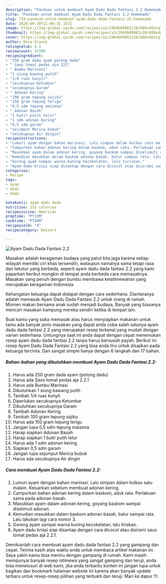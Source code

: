```yaml
---
description: "Panduan untuk membuat Ayam Dadu Dada Fantasi 2.2 Homemade"
title: "Panduan untuk membuat Ayam Dadu Dada Fantasi 2.2 Homemade"
slug: 734-panduan-untuk-membuat-ayam-dadu-dada-fantasi-22-homemade
date: 2020-09-30T11:00:35.167Z
image: https://img-global.cpcdn.com/recipes/a1c2964b89062c28/680x482cq70/ayam-dadu-dada-fantasi-22-foto-resep-utama.jpg
thumbnail: https://img-global.cpcdn.com/recipes/a1c2964b89062c28/680x482cq70/ayam-dadu-dada-fantasi-22-foto-resep-utama.jpg
cover: https://img-global.cpcdn.com/recipes/a1c2964b89062c28/680x482cq70/ayam-dadu-dada-fantasi-22-foto-resep-utama.jpg
author: Dora Graves
ratingvalue: 4.1
reviewcount: 43398
recipeingredient:
- "250 gram dada ayam potong dadu"
- " Saos tomat pedas aja 221"
- " Bumbu Marinasi"
- "1 siung bawang putih"
- "1/4 ruas kunyit"
- "secukupnya Ketumbar"
- "secukupnya Garam"
- " Adonan Kering"
- "100 gram tepung sajiku"
- "150 gram tepung terigu"
- "0,5 sdm tepung maizena"
- " Adonan Basah"
- "1 butir putih telur"
- "1 sdm adonan kering"
- "0,5 sdm garam"
- "sejumput Merica bubuk"
- "secukupnya Air dingin"
recipeinstructions:
- "Lumuri ayam dengan bahan marinasi. Lalu simpan dalam kulkas satu malam. Keluarkan sebelum membuat adonan kering."
- "Campurkan bahan adonan kering dalam baskom, aduk rata. Perlakuan sama pada adonan basah."
- "Masukkan ayam dalam adonan kering, goyang baskom sampai diselimuti adonan."
- "Kemudian masukkan dalam baskom adonan basah, balur sampai rata. Lalu lakukan lagi cara nomor 3."
- "Goreng ayam sampai warna kuning kecokelatan, lalu tiriskan."
- "Ayam dadu krispi siap disantap dengan cara dicocol atau disirami saus tomat pedas aja 2.2.1."
categories:
- Recipe
tags:
- ayam
- dadu
- dada

katakunci: ayam dadu dada 
nutrition: 233 calories
recipecuisine: American
preptime: "PT13M"
cooktime: "PT40M"
recipeyield: "4"
recipecategory: Dessert

---
```



![Ayam Dadu Dada Fantasi 2.2](https://img-global.cpcdn.com/recipes/a1c2964b89062c28/680x482cq70/ayam-dadu-dada-fantasi-22-foto-resep-utama.jpg)

Masakan adalah keragaman budaya yang patut kita jaga karena setiap wilayah memiliki ciri khas tersendiri, walaupun namanya sama tetapi rasa dan tekstur yang berbeda, seperti ayam dadu dada fantasi 2.2 yang kami paparkan berikut mungkin di tempat anda berbeda cara memasaknya. Masakan yang penuh dengan bumbu membawa keistimewahan yang merupakan keragaman Indonesia



Kehangatan keluarga dapat didapat dengan cara sederhana. Diantaranya adalah memasak Ayam Dadu Dada Fantasi 2.2 untuk orang di rumah. Momen makan bersama anak sudah menjadi budaya, Banyak yang biasanya mencari masakan kampung mereka sendiri ketika di tempat lain.

Buat kamu yang suka memasak atau harus menyiapkan makanan untuk tamu ada banyak jenis masakan yang dapat anda coba salah satunya ayam dadu dada fantasi 2.2 yang merupakan resep terkenal yang mudah dengan varian sederhana. Untungnya saat ini anda dapat dengan cepat menemukan resep ayam dadu dada fantasi 2.2 tanpa harus bersusah payah.
Berikut ini resep Ayam Dadu Dada Fantasi 2.2 yang bisa anda tiru untuk disajikan pada keluarga tercinta. Dan sangat simple hanya dengan 6 langkah dan 17 bahan.


<!--inarticleads1-->

##### Bahan-bahan yang dibutuhkan membuat Ayam Dadu Dada Fantasi 2.2:

1. Harus ada 250 gram dada ayam (potong dadu)
1. Harus ada  Saos tomat pedas aja 2.2.1
1. Harus ada  Bumbu Marinasi
1. Dibutuhkan 1 siung bawang putih
1. Tambah 1/4 ruas kunyit
1. Diperlukan secukupnya Ketumbar
1. Dibutuhkan secukupnya Garam
1. Tambah  Adonan Kering
1. Tambah 100 gram tepung sajiku
1. Harus ada 150 gram tepung terigu
1. Jangan lupa 0,5 sdm tepung maizena
1. Harap siapkan  Adonan Basah
1. Harap siapkan 1 butir putih telur
1. Harus ada 1 sdm adonan kering
1. Siapkan 0,5 sdm garam
1. Jangan lupa sejumput Merica bubuk
1. Harus ada secukupnya Air dingin




<!--inarticleads2-->

##### Cara membuat  Ayam Dadu Dada Fantasi 2.2:

1. Lumuri ayam dengan bahan marinasi. Lalu simpan dalam kulkas satu malam. Keluarkan sebelum membuat adonan kering.
1. Campurkan bahan adonan kering dalam baskom, aduk rata. Perlakuan sama pada adonan basah.
1. Masukkan ayam dalam adonan kering, goyang baskom sampai diselimuti adonan.
1. Kemudian masukkan dalam baskom adonan basah, balur sampai rata. Lalu lakukan lagi cara nomor 3.
1. Goreng ayam sampai warna kuning kecokelatan, lalu tiriskan.
1. Ayam dadu krispi siap disantap dengan cara dicocol atau disirami saus tomat pedas aja 2.2.1.




Demikianlah cara membuat ayam dadu dada fantasi 2.2 yang gampang dan cepat. Terima kasih atas waktu anda untuk membaca artikel makanan ini. Saya yakin kamu bisa meniru dengan gampang di rumah. Kami masih mempunyai banyak resep istimewa yang sangat gampang dan teruji, anda bisa menelusuri di web kami, jika anda terbantu konten ini jangan lupa untuk bagikan dan bookmark halaman website ini karena akan banyak update terbaru untuk resep-resep pilihan yang terbukti dan teruji. Mari ke dapur !!!. 
